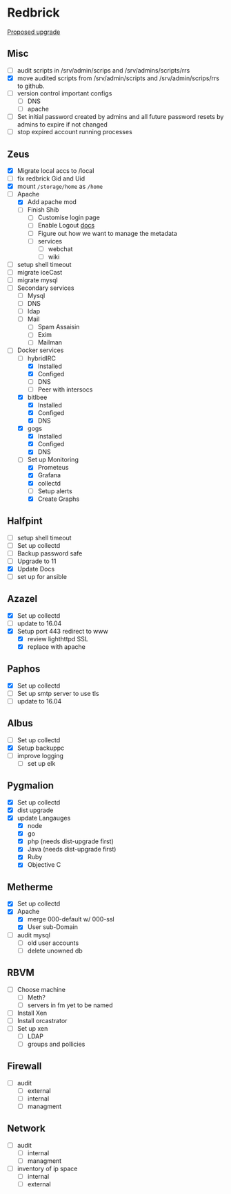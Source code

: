 # Redbrick

[Proposed upgrade](https://www.redbrick.dcu.ie/~d_fens/pub/prop.pdf)

## Misc

- [ ] audit scripts in /srv/admin/scrips and /srv/admins/scripts/rrs
- [x] move audited scripts from /srv/admin/scripts and /srv/admin/scrips/rrs to github.
- [ ] version control important configs
    - [ ] DNS
    - [ ] apache
- [ ] Set initial password created by admins and all future password resets by admins
  to expire if not changed
- [ ] stop expired account running processes

## Zeus

- [x] Migrate local accs to /local
- [ ] fix redbrick Gid and Uid
- [x] mount `/storage/home` as `/home`
- [ ] Apache
    - [x] Add apache mod
    - [ ] Finish Shib
        - [ ] Customise login page
        - [ ] Enable Logout [docs](https://wiki.shibboleth.net/confluence/display/IDP30/LogoutConfiguration)
        - [ ] Figure out how we want to manage the metadata
        - [ ] services
            - [ ] webchat
            - [ ] wiki
- [ ] setup shell timeout
- [ ] migrate iceCast
- [ ] migrate mysql
- [ ] Secondary services
    - [ ] Mysql
    - [ ] DNS
    - [ ] ldap
    - [ ] Mail
        - [ ] Spam Assaisin
        - [ ] Exim
        - [ ] Mailman
- [ ] Docker services
    - [ ] hybridIRC
        - [x] Installed
        - [x] Configed
        - [ ] DNS
        - [ ] Peer with intersocs
    - [x] bitlbee
        - [x] Installed
        - [x] Configed
        - [x] DNS
    - [x] gogs
        - [x] Installed
        - [x] Configed
        - [x] DNS
    - [ ] Set up Monitoring
        - [x] Prometeus
        - [x] Grafana
        - [x] collectd
        - [ ] Setup alerts
        - [x] Create Graphs

## Halfpint

- [ ] setup shell timeout
- [ ] Set up collectd
- [ ] Backup password safe
- [ ] Upgrade to 11
- [x] Update Docs
- [ ] set up for ansible

## Azazel

- [x] Set up collectd
- [ ] update to 16.04
- [x] Setup port 443 redirect to www
    - [x] review lighthttpd SSL
    - [x] replace with apache

## Paphos

- [x] Set up collectd
- [ ] Set up smtp server to use tls
- [ ] update to 16.04

## Albus

- [ ] Set up collectd
- [x] Setup backuppc
- [ ] improve logging
    - [ ] set up elk

## Pygmalion

- [x] Set up collectd
- [X] dist upgrade
- [X] update Langauges
    - [X] node
    - [X] go
    - [X] php (needs dist-upgrade first)
    - [X] Java (needs dist-upgrade first)
    - [X] Ruby
    - [X] Objective C

## Metherme

- [x] Set up collectd
- [X] Apache
    - [X] merge 000-default w/ 000-ssl
    - [X] User sub-Domain
- [ ] audit mysql
    - [ ] old user accounts
    - [ ] delete unowned db

## RBVM

- [ ] Choose machine
    - [ ] Meth?
    - [ ] servers in fm yet to be named
- [ ] Install Xen
- [ ] Install orcastrator
- [ ] Set up xen
    - [ ] LDAP
    - [ ] groups and pollicies

## Firewall

- [ ] audit
    - [ ] external
    - [ ] internal
    - [ ] managment

## Network

- [ ] audit
    - [ ] internal
    - [ ] managment
- [ ] inventory of ip space
    - [ ] internal
    - [ ] external
